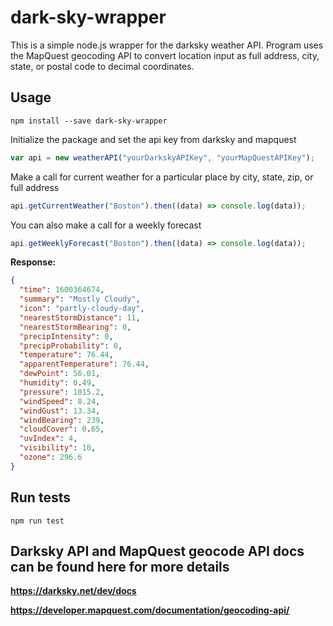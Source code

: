 # dark-sky-wrapper

This is a simple node.js wrapper for the darksky weather API. Program uses the MapQuest geocoding API to convert location input as full address, city, state, or postal code to decimal coordinates.

## Usage

`npm install --save dark-sky-wrapper`

Initialize the package and set the api key from darksky and mapquest

```javascript
var api = new weatherAPI("yourDarkskyAPIKey", "yourMapQuestAPIKey");
```

Make a call for current weather for a particular place by city, state, zip, or full address

```javascript
api.getCurrentWeather("Boston").then((data) => console.log(data));
```

You can also make a call for a weekly forecast

```javascript
api.getWeeklyForecast("Boston").then((data) => console.log(data));
```

**Response:**

```json
{
  "time": 1600364674,
  "summary": "Mostly Cloudy",
  "icon": "partly-cloudy-day",
  "nearestStormDistance": 11,
  "nearestStormBearing": 0,
  "precipIntensity": 0,
  "precipProbability": 0,
  "temperature": 76.44,
  "apparentTemperature": 76.44,
  "dewPoint": 56.01,
  "humidity": 0.49,
  "pressure": 1015.2,
  "windSpeed": 8.24,
  "windGust": 13.34,
  "windBearing": 239,
  "cloudCover": 0.65,
  "uvIndex": 4,
  "visibility": 10,
  "ozone": 296.6
}
```

## Run tests

`npm run test`

## Darksky API and MapQuest geocode API docs can be found here for more details

**https://darksky.net/dev/docs**

**https://developer.mapquest.com/documentation/geocoding-api/**
